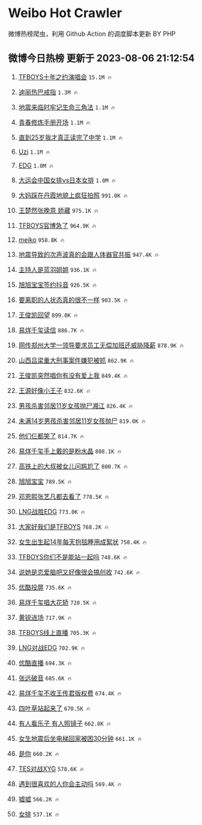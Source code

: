 # Weibo Hot Crawler 



微博热榜爬虫，利用 Github Action 的调度脚本更新 BY PHP 


## 微博今日热榜 更新于 2023-08-06 21:12:54 
1. [TFBOYS十年之约演唱会](https://s.weibo.com/weibo?q=%23TFBOYS%E5%8D%81%E5%B9%B4%E4%B9%8B%E7%BA%A6%E6%BC%94%E5%94%B1%E4%BC%9A%23&t=31&band_rank=1&Refer=top) `15.1M 🔥` 

1. [迪丽热巴戒指](https://s.weibo.com/weibo?q=%23%E8%BF%AA%E4%B8%BD%E7%83%AD%E5%B7%B4%E6%88%92%E6%8C%87%23&t=31&band_rank=2&Refer=top) `1.3M 🔥` 

1. [地震来临时牢记生命三角法](https://s.weibo.com/weibo?q=%23%E5%9C%B0%E9%9C%87%E6%9D%A5%E4%B8%B4%E6%97%B6%E7%89%A2%E8%AE%B0%E7%94%9F%E5%91%BD%E4%B8%89%E8%A7%92%E6%B3%95%23&t=31&band_rank=3&Refer=top) `1.1M 🔥` 

1. [青春修炼手册开场](https://s.weibo.com/weibo?q=%23%E9%9D%92%E6%98%A5%E4%BF%AE%E7%82%BC%E6%89%8B%E5%86%8C%E5%BC%80%E5%9C%BA%23&t=31&band_rank=4&Refer=top) `1.1M 🔥` 

1. [直到25岁我才真正读完了中学](https://s.weibo.com/weibo?q=%23%E7%9B%B4%E5%88%B025%E5%B2%81%E6%88%91%E6%89%8D%E7%9C%9F%E6%AD%A3%E8%AF%BB%E5%AE%8C%E4%BA%86%E4%B8%AD%E5%AD%A6%23&t=31&band_rank=5&Refer=top) `1.1M 🔥` 

1. [Uzi](https://s.weibo.com/weibo?q=Uzi&t=31&band_rank=6&Refer=top) `1.1M 🔥` 

1. [EDG](https://s.weibo.com/weibo?q=EDG&t=31&band_rank=7&Refer=top) `1.0M 🔥` 

1. [大运会中国女排vs日本女排](https://s.weibo.com/weibo?q=%23%E5%A4%A7%E8%BF%90%E4%BC%9A%E4%B8%AD%E5%9B%BD%E5%A5%B3%E6%8E%92vs%E6%97%A5%E6%9C%AC%E5%A5%B3%E6%8E%92%23&t=31&band_rank=8&Refer=top) `1.0M 🔥` 

1. [大妈踩在丹霞地貌上疯狂拍照](https://s.weibo.com/weibo?q=%23%E5%A4%A7%E5%A6%88%E8%B8%A9%E5%9C%A8%E4%B8%B9%E9%9C%9E%E5%9C%B0%E8%B2%8C%E4%B8%8A%E7%96%AF%E7%8B%82%E6%8B%8D%E7%85%A7%23&t=31&band_rank=9&Refer=top) `991.0K 🔥` 

1. [王楚然张晚意 娇藏](https://s.weibo.com/weibo?q=%E7%8E%8B%E6%A5%9A%E7%84%B6%E5%BC%A0%E6%99%9A%E6%84%8F%20%E5%A8%87%E8%97%8F&t=31&band_rank=10&Refer=top) `975.1K 🔥` 

1. [TFBOYS官博急了](https://s.weibo.com/weibo?q=%23TFBOYS%E5%AE%98%E5%8D%9A%E6%80%A5%E4%BA%86%23&t=31&band_rank=11&Refer=top) `964.9K 🔥` 

1. [meiko](https://s.weibo.com/weibo?q=meiko&t=31&band_rank=12&Refer=top) `958.8K 🔥` 

1. [地震导致的次声波真的会跟人体器官共振](https://s.weibo.com/weibo?q=%E5%9C%B0%E9%9C%87%E5%AF%BC%E8%87%B4%E7%9A%84%E6%AC%A1%E5%A3%B0%E6%B3%A2%E7%9C%9F%E7%9A%84%E4%BC%9A%E8%B7%9F%E4%BA%BA%E4%BD%93%E5%99%A8%E5%AE%98%E5%85%B1%E6%8C%AF&t=31&band_rank=13&Refer=top) `947.4K 🔥` 

1. [主持人是蓝羽姐姐](https://s.weibo.com/weibo?q=%E4%B8%BB%E6%8C%81%E4%BA%BA%E6%98%AF%E8%93%9D%E7%BE%BD%E5%A7%90%E5%A7%90&t=31&band_rank=14&Refer=top) `936.1K 🔥` 

1. [旭旭宝宝签约抖音](https://s.weibo.com/weibo?q=%23%E6%97%AD%E6%97%AD%E5%AE%9D%E5%AE%9D%E7%AD%BE%E7%BA%A6%E6%8A%96%E9%9F%B3%23&t=31&band_rank=15&Refer=top) `926.5K 🔥` 

1. [要离职的人状态真的很不一样](https://s.weibo.com/weibo?q=%E8%A6%81%E7%A6%BB%E8%81%8C%E7%9A%84%E4%BA%BA%E7%8A%B6%E6%80%81%E7%9C%9F%E7%9A%84%E5%BE%88%E4%B8%8D%E4%B8%80%E6%A0%B7&t=31&band_rank=16&Refer=top) `903.5K 🔥` 

1. [王俊凯回望](https://s.weibo.com/weibo?q=%E7%8E%8B%E4%BF%8A%E5%87%AF%E5%9B%9E%E6%9C%9B&t=31&band_rank=17&Refer=top) `899.0K 🔥` 

1. [易烊千玺读信](https://s.weibo.com/weibo?q=%E6%98%93%E7%83%8A%E5%8D%83%E7%8E%BA%E8%AF%BB%E4%BF%A1&t=31&band_rank=18&Refer=top) `886.7K 🔥` 

1. [网传郑州大学一领导要求员工无偿加班还威胁降薪](https://s.weibo.com/weibo?q=%23%E7%BD%91%E4%BC%A0%E9%83%91%E5%B7%9E%E5%A4%A7%E5%AD%A6%E4%B8%80%E9%A2%86%E5%AF%BC%E8%A6%81%E6%B1%82%E5%91%98%E5%B7%A5%E6%97%A0%E5%81%BF%E5%8A%A0%E7%8F%AD%E8%BF%98%E5%A8%81%E8%83%81%E9%99%8D%E8%96%AA%23&t=31&band_rank=19&Refer=top) `878.9K 🔥` 

1. [山西吕梁重大刑事案件嫌犯被抓](https://s.weibo.com/weibo?q=%23%E5%B1%B1%E8%A5%BF%E5%90%95%E6%A2%81%E9%87%8D%E5%A4%A7%E5%88%91%E4%BA%8B%E6%A1%88%E4%BB%B6%E5%AB%8C%E7%8A%AF%E8%A2%AB%E6%8A%93%23&t=31&band_rank=20&Refer=top) `862.9K 🔥` 

1. [王俊凯突然唱你有没有爱上我](https://s.weibo.com/weibo?q=%23%E7%8E%8B%E4%BF%8A%E5%87%AF%E7%AA%81%E7%84%B6%E5%94%B1%E4%BD%A0%E6%9C%89%E6%B2%A1%E6%9C%89%E7%88%B1%E4%B8%8A%E6%88%91%23&t=31&band_rank=21&Refer=top) `849.4K 🔥` 

1. [王源好像小王子](https://s.weibo.com/weibo?q=%E7%8E%8B%E6%BA%90%E5%A5%BD%E5%83%8F%E5%B0%8F%E7%8E%8B%E5%AD%90&t=31&band_rank=22&Refer=top) `832.6K 🔥` 

1. [男孩杀害邻居11岁女孩抛尸湘江](https://s.weibo.com/weibo?q=%23%E7%94%B7%E5%AD%A9%E6%9D%80%E5%AE%B3%E9%82%BB%E5%B1%8511%E5%B2%81%E5%A5%B3%E5%AD%A9%E6%8A%9B%E5%B0%B8%E6%B9%98%E6%B1%9F%23&t=31&band_rank=23&Refer=top) `826.4K 🔥` 

1. [未满14岁男孩杀害邻居11岁女孩抛尸](https://s.weibo.com/weibo?q=%23%E6%9C%AA%E6%BB%A114%E5%B2%81%E7%94%B7%E5%AD%A9%E6%9D%80%E5%AE%B3%E9%82%BB%E5%B1%8511%E5%B2%81%E5%A5%B3%E5%AD%A9%E6%8A%9B%E5%B0%B8%23&t=31&band_rank=24&Refer=top) `819.0K 🔥` 

1. [他们仨都笑了](https://s.weibo.com/weibo?q=%23%E4%BB%96%E4%BB%AC%E4%BB%A8%E9%83%BD%E7%AC%91%E4%BA%86%23&t=31&band_rank=25&Refer=top) `814.7K 🔥` 

1. [易烊千玺手上戴的是粉水晶](https://s.weibo.com/weibo?q=%23%E6%98%93%E7%83%8A%E5%8D%83%E7%8E%BA%E6%89%8B%E4%B8%8A%E6%88%B4%E7%9A%84%E6%98%AF%E7%B2%89%E6%B0%B4%E6%99%B6%23&t=31&band_rank=26&Refer=top) `808.1K 🔥` 

1. [高铁上的大叔被女儿问尴尬了](https://s.weibo.com/weibo?q=%23%E9%AB%98%E9%93%81%E4%B8%8A%E7%9A%84%E5%A4%A7%E5%8F%94%E8%A2%AB%E5%A5%B3%E5%84%BF%E9%97%AE%E5%B0%B4%E5%B0%AC%E4%BA%86%23&t=31&band_rank=27&Refer=top) `800.7K 🔥` 

1. [旭旭宝宝](https://s.weibo.com/weibo?q=%E6%97%AD%E6%97%AD%E5%AE%9D%E5%AE%9D&t=31&band_rank=28&Refer=top) `789.5K 🔥` 

1. [邓恩熙张艺凡都去看了](https://s.weibo.com/weibo?q=%23%E9%82%93%E6%81%A9%E7%86%99%E5%BC%A0%E8%89%BA%E5%87%A1%E9%83%BD%E5%8E%BB%E7%9C%8B%E4%BA%86%23&t=31&band_rank=29&Refer=top) `778.5K 🔥` 

1. [LNG战胜EDG](https://s.weibo.com/weibo?q=%23LNG%E6%88%98%E8%83%9CEDG%23&t=31&band_rank=30&Refer=top) `773.0K 🔥` 

1. [大家好我们是TFBOYS](https://s.weibo.com/weibo?q=%E5%A4%A7%E5%AE%B6%E5%A5%BD%E6%88%91%E4%BB%AC%E6%98%AFTFBOYS&t=31&band_rank=31&Refer=top) `768.2K 🔥` 

1. [女生出生起14年每天抱毯睡用成絮状](https://s.weibo.com/weibo?q=%23%E5%A5%B3%E7%94%9F%E5%87%BA%E7%94%9F%E8%B5%B714%E5%B9%B4%E6%AF%8F%E5%A4%A9%E6%8A%B1%E6%AF%AF%E7%9D%A1%E7%94%A8%E6%88%90%E7%B5%AE%E7%8A%B6%23&t=31&band_rank=32&Refer=top) `758.4K 🔥` 

1. [TFBOYS你们不是能站一起吗](https://s.weibo.com/weibo?q=TFBOYS%E4%BD%A0%E4%BB%AC%E4%B8%8D%E6%98%AF%E8%83%BD%E7%AB%99%E4%B8%80%E8%B5%B7%E5%90%97&t=31&band_rank=33&Refer=top) `748.6K 🔥` 

1. [说她是恋爱脑吧又好像很会搞创收](https://s.weibo.com/weibo?q=%E8%AF%B4%E5%A5%B9%E6%98%AF%E6%81%8B%E7%88%B1%E8%84%91%E5%90%A7%E5%8F%88%E5%A5%BD%E5%83%8F%E5%BE%88%E4%BC%9A%E6%90%9E%E5%88%9B%E6%94%B6&t=31&band_rank=34&Refer=top) `742.6K 🔥` 

1. [优酷投屏](https://s.weibo.com/weibo?q=%E4%BC%98%E9%85%B7%E6%8A%95%E5%B1%8F&t=31&band_rank=35&Refer=top) `735.6K 🔥` 

1. [易烊千玺唱大花轿](https://s.weibo.com/weibo?q=%23%E6%98%93%E7%83%8A%E5%8D%83%E7%8E%BA%E5%94%B1%E5%A4%A7%E8%8A%B1%E8%BD%BF%23&t=31&band_rank=36&Refer=top) `720.5K 🔥` 

1. [黄锐进场](https://s.weibo.com/weibo?q=%E9%BB%84%E9%94%90%E8%BF%9B%E5%9C%BA&t=31&band_rank=37&Refer=top) `717.9K 🔥` 

1. [TFBOYS线上直播](https://s.weibo.com/weibo?q=TFBOYS%E7%BA%BF%E4%B8%8A%E7%9B%B4%E6%92%AD&t=31&band_rank=38&Refer=top) `705.3K 🔥` 

1. [LNG对战EDG](https://s.weibo.com/weibo?q=%23LNG%E5%AF%B9%E6%88%98EDG%23&t=31&band_rank=39&Refer=top) `702.9K 🔥` 

1. [优酷直播](https://s.weibo.com/weibo?q=%E4%BC%98%E9%85%B7%E7%9B%B4%E6%92%AD&t=31&band_rank=40&Refer=top) `694.3K 🔥` 

1. [张远破音](https://s.weibo.com/weibo?q=%23%E5%BC%A0%E8%BF%9C%E7%A0%B4%E9%9F%B3%23&t=31&band_rank=41&Refer=top) `685.6K 🔥` 

1. [易烊千玺不收王传君版权费](https://s.weibo.com/weibo?q=%23%E6%98%93%E7%83%8A%E5%8D%83%E7%8E%BA%E4%B8%8D%E6%94%B6%E7%8E%8B%E4%BC%A0%E5%90%9B%E7%89%88%E6%9D%83%E8%B4%B9%23&t=31&band_rank=42&Refer=top) `674.4K 🔥` 

1. [四叶草站起来了](https://s.weibo.com/weibo?q=%23%E5%9B%9B%E5%8F%B6%E8%8D%89%E7%AB%99%E8%B5%B7%E6%9D%A5%E4%BA%86%23&t=31&band_rank=43&Refer=top) `670.5K 🔥` 

1. [有人看乐子 有人照镜子](https://s.weibo.com/weibo?q=%E6%9C%89%E4%BA%BA%E7%9C%8B%E4%B9%90%E5%AD%90%20%E6%9C%89%E4%BA%BA%E7%85%A7%E9%95%9C%E5%AD%90&t=31&band_rank=44&Refer=top) `662.8K 🔥` 

1. [女生地震后坐电梯回家被困30分钟](https://s.weibo.com/weibo?q=%23%E5%A5%B3%E7%94%9F%E5%9C%B0%E9%9C%87%E5%90%8E%E5%9D%90%E7%94%B5%E6%A2%AF%E5%9B%9E%E5%AE%B6%E8%A2%AB%E5%9B%B030%E5%88%86%E9%92%9F%23&t=31&band_rank=45&Refer=top) `661.1K 🔥` 

1. [是你](https://s.weibo.com/weibo?q=%E6%98%AF%E4%BD%A0&t=31&band_rank=46&Refer=top) `660.2K 🔥` 

1. [TES对战XYG](https://s.weibo.com/weibo?q=%23TES%E5%AF%B9%E6%88%98XYG%23&t=31&band_rank=47&Refer=top) `578.6K 🔥` 

1. [遇到很喜欢的人你会主动吗](https://s.weibo.com/weibo?q=%E9%81%87%E5%88%B0%E5%BE%88%E5%96%9C%E6%AC%A2%E7%9A%84%E4%BA%BA%E4%BD%A0%E4%BC%9A%E4%B8%BB%E5%8A%A8%E5%90%97&t=31&band_rank=48&Refer=top) `569.4K 🔥` 

1. [嘘嘘](https://s.weibo.com/weibo?q=%E5%98%98%E5%98%98&t=31&band_rank=49&Refer=top) `566.2K 🔥` 

1. [女排](https://s.weibo.com/weibo?q=%E5%A5%B3%E6%8E%92&t=31&band_rank=50&Refer=top) `537.1K 🔥` 

